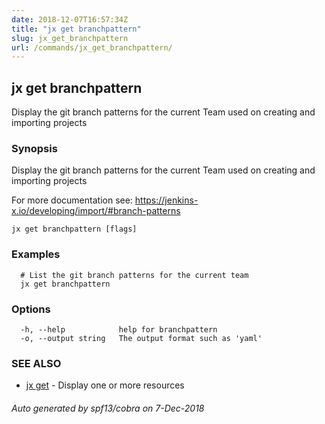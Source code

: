 ```yaml
---
date: 2018-12-07T16:57:34Z
title: "jx get branchpattern"
slug: jx_get_branchpattern
url: /commands/jx_get_branchpattern/
---
```

## jx get branchpattern

Display the git branch patterns for the current Team used on creating and importing projects

### Synopsis

Display the git branch patterns for the current Team used on creating and importing projects 

For more documentation see: https://jenkins-x.io/developing/import/#branch-patterns

```
jx get branchpattern [flags]
```

### Examples

```
  # List the git branch patterns for the current team
  jx get branchpattern
```

### Options

```
  -h, --help            help for branchpattern
  -o, --output string   The output format such as 'yaml'
```

### SEE ALSO

* [jx get](/commands/jx_get/)	 - Display one or more resources

###### Auto generated by spf13/cobra on 7-Dec-2018

